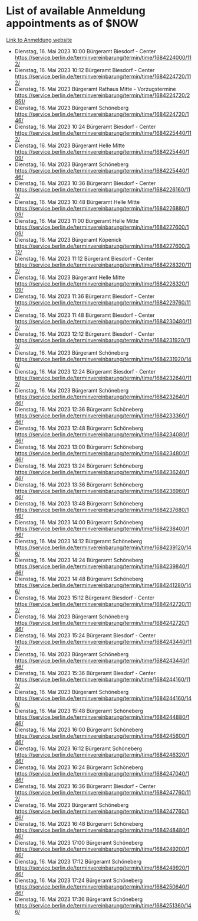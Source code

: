 # List of available Anmeldung appointments as of $NOW
[Link to Anmeldung website](https://service.berlin.de/terminvereinbarung/termin/tag.php?termin=1&anliegen[]=120686&dienstleisterlist=122210,122217,327316,122219,327312,122227,327314,122231,327346,122243,327348,122254,122252,329742,122260,329745,122262,329748,122271,327278,122273,327274,122277,327276,330436,122280,327294,122282,327290,122284,327292,122291,327270,122285,327266,122286,327264,122296,327268,150230,329760,122297,327286,122294,327284,122312,329763,122314,329775,122304,327330,122311,327334,122309,327332,317869,122281,327352,122279,329772,122283,122276,327324,122274,327326,122267,329766,122246,327318,122251,327320,122257,327322,122208,327298,122226,327300&herkunft=http%3A%2F%2Fservice.berlin.de%2Fdienstleistung%2F120686%2F)
- Dienstag, 16. Mai 2023 10:00 Bürgeramt Biesdorf - Center https://service.berlin.de/terminvereinbarung/termin/time/1684224000/112/
- Dienstag, 16. Mai 2023 10:12 Bürgeramt Biesdorf - Center https://service.berlin.de/terminvereinbarung/termin/time/1684224720/112/
- Dienstag, 16. Mai 2023  Bürgeramt Rathaus Mitte - Vorzugstermine https://service.berlin.de/terminvereinbarung/termin/time/1684224720/2851/
- Dienstag, 16. Mai 2023  Bürgeramt Schöneberg https://service.berlin.de/terminvereinbarung/termin/time/1684224720/146/
- Dienstag, 16. Mai 2023 10:24 Bürgeramt Biesdorf - Center https://service.berlin.de/terminvereinbarung/termin/time/1684225440/112/
- Dienstag, 16. Mai 2023  Bürgeramt Helle Mitte https://service.berlin.de/terminvereinbarung/termin/time/1684225440/109/
- Dienstag, 16. Mai 2023  Bürgeramt Schöneberg https://service.berlin.de/terminvereinbarung/termin/time/1684225440/146/
- Dienstag, 16. Mai 2023 10:36 Bürgeramt Biesdorf - Center https://service.berlin.de/terminvereinbarung/termin/time/1684226160/112/
- Dienstag, 16. Mai 2023 10:48 Bürgeramt Helle Mitte https://service.berlin.de/terminvereinbarung/termin/time/1684226880/109/
- Dienstag, 16. Mai 2023 11:00 Bürgeramt Helle Mitte https://service.berlin.de/terminvereinbarung/termin/time/1684227600/109/
- Dienstag, 16. Mai 2023  Bürgeramt Köpenick https://service.berlin.de/terminvereinbarung/termin/time/1684227600/312/
- Dienstag, 16. Mai 2023 11:12 Bürgeramt Biesdorf - Center https://service.berlin.de/terminvereinbarung/termin/time/1684228320/112/
- Dienstag, 16. Mai 2023  Bürgeramt Helle Mitte https://service.berlin.de/terminvereinbarung/termin/time/1684228320/109/
- Dienstag, 16. Mai 2023 11:36 Bürgeramt Biesdorf - Center https://service.berlin.de/terminvereinbarung/termin/time/1684229760/112/
- Dienstag, 16. Mai 2023 11:48 Bürgeramt Biesdorf - Center https://service.berlin.de/terminvereinbarung/termin/time/1684230480/112/
- Dienstag, 16. Mai 2023 12:12 Bürgeramt Biesdorf - Center https://service.berlin.de/terminvereinbarung/termin/time/1684231920/112/
- Dienstag, 16. Mai 2023  Bürgeramt Schöneberg https://service.berlin.de/terminvereinbarung/termin/time/1684231920/146/
- Dienstag, 16. Mai 2023 12:24 Bürgeramt Biesdorf - Center https://service.berlin.de/terminvereinbarung/termin/time/1684232640/112/
- Dienstag, 16. Mai 2023  Bürgeramt Schöneberg https://service.berlin.de/terminvereinbarung/termin/time/1684232640/146/
- Dienstag, 16. Mai 2023 12:36 Bürgeramt Schöneberg https://service.berlin.de/terminvereinbarung/termin/time/1684233360/146/
- Dienstag, 16. Mai 2023 12:48 Bürgeramt Schöneberg https://service.berlin.de/terminvereinbarung/termin/time/1684234080/146/
- Dienstag, 16. Mai 2023 13:00 Bürgeramt Schöneberg https://service.berlin.de/terminvereinbarung/termin/time/1684234800/146/
- Dienstag, 16. Mai 2023 13:24 Bürgeramt Schöneberg https://service.berlin.de/terminvereinbarung/termin/time/1684236240/146/
- Dienstag, 16. Mai 2023 13:36 Bürgeramt Schöneberg https://service.berlin.de/terminvereinbarung/termin/time/1684236960/146/
- Dienstag, 16. Mai 2023 13:48 Bürgeramt Schöneberg https://service.berlin.de/terminvereinbarung/termin/time/1684237680/146/
- Dienstag, 16. Mai 2023 14:00 Bürgeramt Schöneberg https://service.berlin.de/terminvereinbarung/termin/time/1684238400/146/
- Dienstag, 16. Mai 2023 14:12 Bürgeramt Schöneberg https://service.berlin.de/terminvereinbarung/termin/time/1684239120/146/
- Dienstag, 16. Mai 2023 14:24 Bürgeramt Schöneberg https://service.berlin.de/terminvereinbarung/termin/time/1684239840/146/
- Dienstag, 16. Mai 2023 14:48 Bürgeramt Schöneberg https://service.berlin.de/terminvereinbarung/termin/time/1684241280/146/
- Dienstag, 16. Mai 2023 15:12 Bürgeramt Biesdorf - Center https://service.berlin.de/terminvereinbarung/termin/time/1684242720/112/
- Dienstag, 16. Mai 2023  Bürgeramt Schöneberg https://service.berlin.de/terminvereinbarung/termin/time/1684242720/146/
- Dienstag, 16. Mai 2023 15:24 Bürgeramt Biesdorf - Center https://service.berlin.de/terminvereinbarung/termin/time/1684243440/112/
- Dienstag, 16. Mai 2023  Bürgeramt Schöneberg https://service.berlin.de/terminvereinbarung/termin/time/1684243440/146/
- Dienstag, 16. Mai 2023 15:36 Bürgeramt Biesdorf - Center https://service.berlin.de/terminvereinbarung/termin/time/1684244160/112/
- Dienstag, 16. Mai 2023  Bürgeramt Schöneberg https://service.berlin.de/terminvereinbarung/termin/time/1684244160/146/
- Dienstag, 16. Mai 2023 15:48 Bürgeramt Schöneberg https://service.berlin.de/terminvereinbarung/termin/time/1684244880/146/
- Dienstag, 16. Mai 2023 16:00 Bürgeramt Schöneberg https://service.berlin.de/terminvereinbarung/termin/time/1684245600/146/
- Dienstag, 16. Mai 2023 16:12 Bürgeramt Schöneberg https://service.berlin.de/terminvereinbarung/termin/time/1684246320/146/
- Dienstag, 16. Mai 2023 16:24 Bürgeramt Schöneberg https://service.berlin.de/terminvereinbarung/termin/time/1684247040/146/
- Dienstag, 16. Mai 2023 16:36 Bürgeramt Biesdorf - Center https://service.berlin.de/terminvereinbarung/termin/time/1684247760/112/
- Dienstag, 16. Mai 2023  Bürgeramt Schöneberg https://service.berlin.de/terminvereinbarung/termin/time/1684247760/146/
- Dienstag, 16. Mai 2023 16:48 Bürgeramt Schöneberg https://service.berlin.de/terminvereinbarung/termin/time/1684248480/146/
- Dienstag, 16. Mai 2023 17:00 Bürgeramt Schöneberg https://service.berlin.de/terminvereinbarung/termin/time/1684249200/146/
- Dienstag, 16. Mai 2023 17:12 Bürgeramt Schöneberg https://service.berlin.de/terminvereinbarung/termin/time/1684249920/146/
- Dienstag, 16. Mai 2023 17:24 Bürgeramt Schöneberg https://service.berlin.de/terminvereinbarung/termin/time/1684250640/146/
- Dienstag, 16. Mai 2023 17:36 Bürgeramt Schöneberg https://service.berlin.de/terminvereinbarung/termin/time/1684251360/146/
